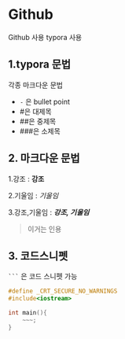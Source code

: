 # Github

Github 사용 typora 사용

## 1.typora 문법

각종 마크다운 문법

- `-` 은 bullet point
- #은 대제목
- ##은 중제목
- ###은 소제목



## 2. 마크다운 문법

1.강조 : **강조**

2.기울임 : *기울임*

3.강조,기울임 : ***강조, 기울임***

> 이거는 인용



## 3. 코드스니펫

` ``` ` 은 코드 스니펫 가능

```c++
#define _CRT_SECURE_NO_WARNINGS
#include<iostream>

int main(){
    ~~~;
}
```



